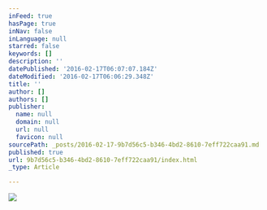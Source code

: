 ```yaml
---
inFeed: true
hasPage: true
inNav: false
inLanguage: null
starred: false
keywords: []
description: ''
datePublished: '2016-02-17T06:07:07.184Z'
dateModified: '2016-02-17T06:06:29.348Z'
title: ''
author: []
authors: []
publisher:
  name: null
  domain: null
  url: null
  favicon: null
sourcePath: _posts/2016-02-17-9b7d56c5-b346-4bd2-8610-7eff722caa91.md
published: true
url: 9b7d56c5-b346-4bd2-8610-7eff722caa91/index.html
_type: Article

---
```

![](https://the-grid-user-content.s3-us-west-2.amazonaws.com/80f8eabd-5d80-4e6a-af42-d77a3032ad72.jpg)